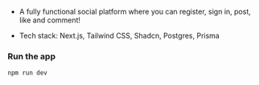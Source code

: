 

- A fully functional social platform where you can register, sign in, post, like and comment!

- Tech stack: Next.js, Tailwind CSS, Shadcn, Postgres, Prisma

### Run the app

```shell
npm run dev
```
